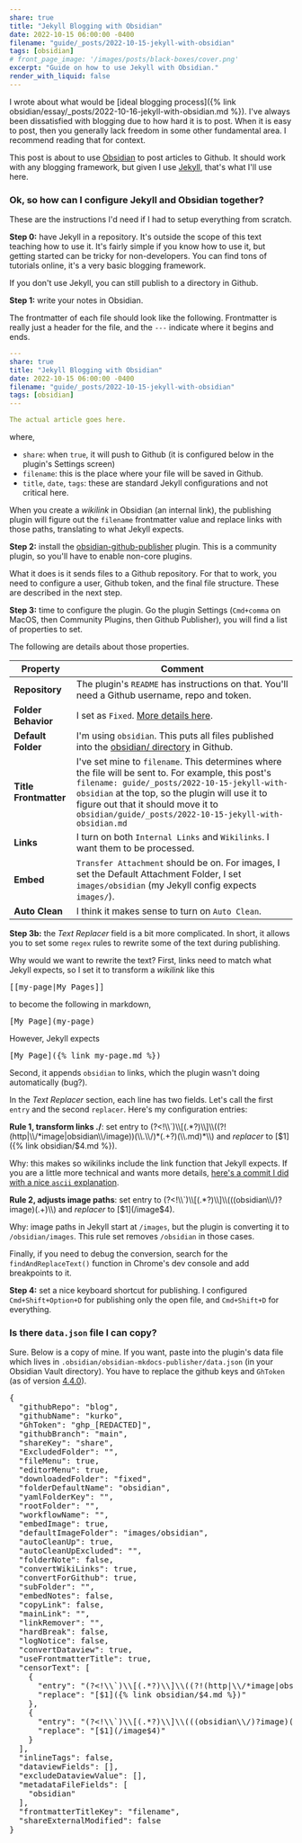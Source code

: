 ```yaml
---
share: true
title: "Jekyll Blogging with Obsidian"
date: 2022-10-15 06:00:00 -0400
filename: "guide/_posts/2022-10-15-jekyll-with-obsidian"
tags: [obsidian]
# front_page_image: '/images/posts/black-boxes/cover.png'
excerpt: "Guide on how to use Jekyll with Obsidian."
render_with_liquid: false
---
```


I wrote about what would be [ideal blogging process]({% link obsidian/essay/_posts/2022-10-16-jekyll-with-obsidian.md %}). I've always been dissatisfied with blogging due to how hard it is to post. When it is easy to post, then you generally lack freedom in some other fundamental area. I recommend reading that for context.

This post is about to use [Obsidian](https://obsidian.md) to post articles to Github. It should work with any blogging framework, but given I use [Jekyll](https://jekyllrb.com), that's what I'll use here.

### Ok, so how can I configure Jekyll and Obsidian together?

These are the instructions I'd need if I had to setup everything from scratch.

**Step 0:** have Jekyll in a repository. It's outside the scope of this text teaching how to use it. It's fairly simple if you know how to use it, but getting started can be tricky for non-developers. You can find tons of tutorials online, it's a very basic blogging framework.

If you don't use Jekyll, you can still publish to a directory in Github.

**Step 1:** write your notes in Obsidian.

The frontmatter of each file should look like the following. Frontmatter is really just a header for the file, and the `---` indicate where it begins and ends.

```yaml
---
share: true
title: "Jekyll Blogging with Obsidian"
date: 2022-10-15 06:00:00 -0400
filename: "guide/_posts/2022-10-15-jekyll-with-obsidian"
tags: [obsidian]
---

The actual article goes here.
```

where,

- `share`: when `true`, it will push to Github (it is configured below in the plugin's Settings screen)
- `filename`: this is the place where your file will be saved in Github.
- `title`, `date`, `tags`: these are standard Jekyll configurations and not critical here.

When you create a *wikilink* in Obsidian (an internal link), the publishing plugin will figure out the `filename` frontmatter value and replace links with those paths, translating to what Jekyll expects.

**Step 2:** install the [obsidian-github-publisher](https://github.com/ObsidianPublisher/obsidian-github-publisher) plugin. This is a community plugin, so you'll have to enable non-core plugins.

What it does is it sends files to a Github repository. For that to work, you need to configure a user, Github token, and the final file structure. These are described in the next step.

**Step 3:** time to configure the plugin. Go the plugin Settings (`Cmd+comma` on MacOS, then Community Plugins, then Github Publisher), you will find a list of properties to set.

The following are details about those properties.

| **Property** | **Comment** |
|---|---|
| **Repository** | The plugin's `README` has instructions on that. You'll need a Github username, repo and token. |
| **Folder Behavior** | I set as `Fixed`. [More details here](https://github.com/ObsidianPublisher/obsidian-github-publisher#folder-reception-settings). |
| **Default Folder** | I'm using `obsidian`. This puts all files published into the [obsidian/ directory](https://github.com/kurko/blog/tree/642bf6816c50b7b666726163a9a8b3aeba73d2e0/obsidian) in Github. |
| **Title Frontmatter** | I've set mine to `filename`. This determines where the file will be sent to. For example, this post's `filename: guide/_posts/2022-10-15-jekyll-with-obsidian` at the top, so the plugin will use it to figure out that it should move it to `obsidian/guide/_posts/2022-10-15-jekyll-with-obsidian.md` |
| **Links** | I turn on both `Internal Links` and `Wikilinks`. I want them to be processed. |
| **Embed** | `Transfer Attachment` should be on. For images, I set the Default Attachment Folder, I set `images/obsidian` (my Jekyll config expects `images/`). |
| **Auto Clean** | I think it makes sense to turn on `Auto Clean`. |

**Step 3b:** the *Text Replacer* field is a bit more complicated. In short, it allows you to set some `regex` rules to rewrite some of the text during publishing.

Why would we want to rewrite the text? First, links need to match what Jekyll expects, so I set it to transform a *wikilink* like this

<pre>
&#91;&#91;my-page&#124;My Pages&#93;&#93;
</pre>

to become the following in markdown,

<pre>
[My Page]&#40;my-page&#41;
</pre>

However, Jekyll expects 

<pre>
[My Page]&#40;&#123;% link my-page.md %&#125;&#41;
</pre>

Second, it appends `obsidian` to links, which the plugin wasn't doing automatically (bug?).

In the *Text Replacer* section, each line has two fields. Let's call the first `entry` and the second `replacer`. Here's my configuration entries:

**Rule 1, transform links ./**: set entry to <span class="code">&#40;&#63;&#60;&#33;&#92;&#92;&#96;&#41;&#92;&#92;&#91;&#40;&#46;&#42;&#63;&#41;&#92;&#92;&#93;&#92;&#92;&#40;&#40;&#63;&#33;&#40;&#104;&#116;&#116;&#112;&#124;&#92;&#92;&#47;&#42;&#105;&#109;&#97;&#103;&#101;&#124;&#111;&#98;&#115;&#105;&#100;&#105;&#97;&#110;&#92;&#92;&#47;&#105;&#109;&#97;&#103;&#101;&#41;&#41;&#40;&#92;&#92;&#46;&#92;&#92;&#47;&#41;&#42;&#40;&#46;&#43;&#63;&#41;&#40;&#92;&#92;&#46;&#109;&#100;&#41;&#42;&#92;&#92;&#41;</span> and *replacer* to <span class="code">&#91;&#36;&#49;&#93;&#40;&#123;&#37;&#32;&#108;&#105;&#110;&#107;&#32;&#111;&#98;&#115;&#105;&#100;&#105;&#97;&#110;&#47;&#36;&#52;&#46;&#109;&#100;&#32;&#37;&#125;&#41;</span>.

Why: this makes so wikilinks include the link function that Jekyll expects. If you are a little more technical and wants more details, [here's a commit I did with a nice `ascii` explanation](https://github.com/ObsidianPublisher/obsidian-github-publisher/pull/36/files#diff-c49cb89b66bc4961c47c867b709bcb7956c00bff469ff5ad622be0a0e73c5dd2R94-R123).

**Rule 2, adjusts image paths**: set entry to <span class="code">&#40;&#63;&#60;&#33;&#92;&#92;&#96;&#41;&#92;&#92;&#91;&#40;&#46;&#42;&#63;&#41;&#92;&#92;&#93;&#92;&#92;&#40;&#40;&#40;&#111;&#98;&#115;&#105;&#100;&#105;&#97;&#110;&#92;&#92;&#47;&#41;&#63;&#105;&#109;&#97;&#103;&#101;&#41;&#40;&#46;&#43;&#41;&#92;&#92;&#41;</span> and *replacer* to <span class="code">&#91;&#36;&#49;&#93;&#40;&#47;&#105;&#109;&#97;&#103;&#101;&#36;&#52;&#41;</span>. 

Why: image paths in Jekyll start at `/images`, but the plugin is converting it to `/obsidian/images`. This rule set removes `/obsidian` in those cases.

Finally, if you need to debug the conversion, search for the `findAndReplaceText()` function in Chrome's dev console and add breakpoints to it.

**Step 4:** set a nice keyboard shortcut for publishing. I configured `Cmd+Shift+Option+D` for publishing only the open file, and `Cmd+Shift+D` for everything.


### Is there `data.json` file I can copy?

Sure. Below is a copy of mine. If you want, paste into the plugin's data file which lives in `.obsidian/obsidian-mkdocs-publisher/data.json` (in your Obsidian Vault directory). You have to replace the github keys and `GhToken` (as of version [4.4.0](https://github.com/ObsidianPublisher/obsidian-github-publisher/commit/c8d75bd16d29a37b07b4761b5f624be90a92f596)).

<pre>
{
  "githubRepo": "blog",
  "githubName": "kurko",
  "GhToken": "ghp_[REDACTED]",
  "githubBranch": "main",
  "shareKey": "share",
  "ExcludedFolder": "",
  "fileMenu": true,
  "editorMenu": true,
  "downloadedFolder": "fixed",
  "folderDefaultName": "obsidian",
  "yamlFolderKey": "",
  "rootFolder": "",
  "workflowName": "",
  "embedImage": true,
  "defaultImageFolder": "images/obsidian",
  "autoCleanUp": true,
  "autoCleanUpExcluded": "",
  "folderNote": false,
  "convertWikiLinks": true,
  "convertForGithub": true,
  "subFolder": "",
  "embedNotes": false,
  "copyLink": false,
  "mainLink": "",
  "linkRemover": "",
  "hardBreak": false,
  "logNotice": false,
  "convertDataview": true,
  "useFrontmatterTitle": true,
  "censorText": [
    {
      "entry": "&#40;&#63;&#60;&#33;&#92;&#92;&#96;&#41;&#92;&#92;&#91;&#40;&#46;&#42;&#63;&#41;&#92;&#92;&#93;&#92;&#92;&#40;&#40;&#63;&#33;&#40;&#104;&#116;&#116;&#112;&#124;&#92;&#92;&#47;&#42;&#105;&#109;&#97;&#103;&#101;&#124;&#111;&#98;&#115;&#105;&#100;&#105;&#97;&#110;&#92;&#92;&#47;&#105;&#109;&#97;&#103;&#101;&#41;&#41;&#40;&#92;&#92;&#46;&#92;&#92;&#47;&#41;&#42;&#40;&#46;&#43;&#63;&#41;&#40;&#92;&#92;&#46;&#109;&#100;&#41;&#42;&#92;&#92;&#41;",
      "replace": "&#91;&#36;&#49;&#93;&#40;&#123;&#37;&#32;&#108;&#105;&#110;&#107;&#32;&#111;&#98;&#115;&#105;&#100;&#105;&#97;&#110;&#47;&#36;&#52;&#46;&#109;&#100;&#32;&#37;&#125;&#41;"
    },
    {
      "entry": "&#40;&#63;&#60;&#33;&#92;&#92;&#96;&#41;&#92;&#92;&#91;&#40;&#46;&#42;&#63;&#41;&#92;&#92;&#93;&#92;&#92;&#40;&#40;&#40;&#111;&#98;&#115;&#105;&#100;&#105;&#97;&#110;&#92;&#92;&#47;&#41;&#63;&#105;&#109;&#97;&#103;&#101;&#41;&#40;&#46;&#43;&#41;&#92;&#92;&#41;",
      "replace": "&#91;&#36;&#49;&#93;&#40;&#47;&#105;&#109;&#97;&#103;&#101;&#36;&#52;&#41;"
    }
  ],
  "inlineTags": false,
  "dataviewFields": [],
  "excludeDataviewValue": [],
  "metadataFileFields": [
    "obsidian"
  ],
  "frontmatterTitleKey": "filename",
  "shareExternalModified": false
}
</pre>